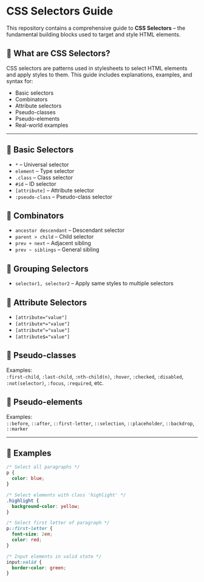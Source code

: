 # CSS Selectors Guide

This repository contains a comprehensive guide to **CSS Selectors** – the fundamental building blocks used to target and style HTML elements.

## 📌 What are CSS Selectors?

CSS selectors are patterns used in stylesheets to select HTML elements and apply styles to them. This guide includes explanations, examples, and syntax for:

- Basic selectors
- Combinators
- Attribute selectors
- Pseudo-classes
- Pseudo-elements
- Real-world examples

---

## 🔹 Basic Selectors
- `*` – Universal selector  
- `element` – Type selector  
- `.class` – Class selector  
- `#id` – ID selector  
- `[attribute]` – Attribute selector  
- `:pseudo-class` – Pseudo-class selector  

## 🔹 Combinators
- `ancestor descendant` – Descendant selector  
- `parent > child` – Child selector  
- `prev + next` – Adjacent sibling  
- `prev ~ siblings` – General sibling  

## 🔹 Grouping Selectors
- `selector1, selector2` – Apply same styles to multiple selectors

## 🔹 Attribute Selectors
- `[attribute="value"]`  
- `[attribute*="value"]`  
- `[attribute^="value"]`  
- `[attribute$="value"]`

## 🔹 Pseudo-classes
Examples:  
`:first-child`, `:last-child`, `:nth-child(n)`, `:hover`, `:checked`, `:disabled`, `:not(selector)`, `:focus`, `:required`, etc.

## 🔹 Pseudo-elements
Examples:  
`::before`, `::after`, `::first-letter`, `::selection`, `::placeholder`, `::backdrop`, `::marker`

---

## 🧪 Examples
```css
/* Select all paragraphs */
p {
  color: blue;
}

/* Select elements with class 'highlight' */
.highlight {
  background-color: yellow;
}

/* Select first letter of paragraph */
p::first-letter {
  font-size: 2em;
  color: red;
}

/* Input elements in valid state */
input:valid {
  border-color: green;
}
